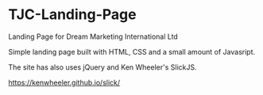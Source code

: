 # TJC-Landing-Page
Landing Page for Dream Marketing International Ltd

Simple landing page built with HTML, CSS and a small amount of Javasript.

The site has also uses jQuery and Ken Wheeler's SlickJS.

https://kenwheeler.github.io/slick/
